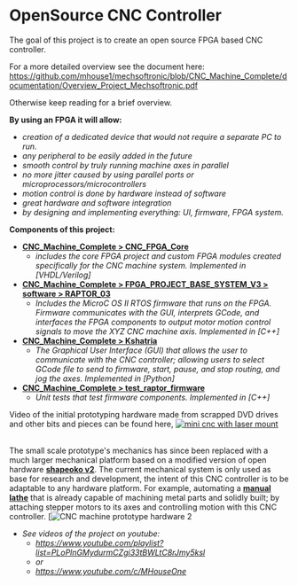 # OpenSource CNC Controller
The goal of this project is to create an open source FPGA based CNC controller. 

For a more detailed overview see the document here:
https://github.com/mhouse1/mechsoftronic/blob/CNC_Machine_Complete/documentation/Overview_Project_Mechsoftronic.pdf

Otherwise keep reading for a brief overview.

**By using an FPGA it will allow:**
 * *creation of a dedicated device that would not require a separate PC to run.*
 * *any peripheral to be easily added in the future*
 * *smooth control by truly running machine axes in parallel*
  * *no more jitter caused by using parallel ports or microprocessors/microcontrollers*
  * *motion control is done by hardware instead of software*
 * *great hardware and software integration*
  * *by designing and implementing everything: UI, firmware, FPGA system.*

**Components of this project:**
  * [**CNC_Machine_Complete > CNC_FPGA_Core**](https://github.com/mhouse1/mechsoftronic/tree/CNC_Machine_Complete/CNC_FPGA_Core)
    * *includes the core FPGA project and custom FPGA modules created specifically for the CNC machine
    system. Implemented in [VHDL/Verilog]*
  * [**CNC_Machine_Complete > FPGA_PROJECT_BASE_SYSTEM_V3 > software > RAPTOR_03**](https://github.com/mhouse1/mechsoftronic/tree/CNC_Machine_Complete/FPGA_PROJECT_BASE_SYSTEM_V3/software/RAPTOR_03)
    * *Includes the MicroC OS II RTOS firmware that runs on the FPGA. Firmware communicates with the GUI, 
    interprets GCode, and interfaces the FPGA components to output motor motion control signals to move the 
    XYZ CNC machine axis. Implemented in [C++]*
  * [**CNC_Machine_Complete > Kshatria**](https://github.com/mhouse1/mechsoftronic/tree/CNC_Machine_Complete/Kshatria)
    * *The Graphical User Interface (GUI) that allows the user to communicate with the CNC controller; 
    allowing users to select GCode file to send to firmware, start, pause, and stop routing, and jog the axes. Implemented in [Python]*
  * [**CNC_Machine_Complete > test_raptor_firmware**](https://github.com/mhouse1/mechsoftronic/tree/CNC_Machine_Complete/test_raptor_firmware/test_firmware/src)
    * *Unit tests that test firmware components. Implemented in [C++]*


Video of the initial prototyping hardware made from scrapped DVD drives and other bits and pieces can be found here,
[![mini cnc with laser mount](https://raw.githubusercontent.com/mhouse1/mechsoftronic/GUI_and_FW_Test/Kshatria/R_and_D/prototyping_hardware.png)](https://www.youtube.com/watch?v=V51caXYTmaI)

<br>The small scale prototype's mechanics has since been replaced with a much larger mechanical platform based on a modified version of open hardware [**shapeoko v2**](https://github.com/shapeoko/Shapeoko_2).  The current mechanical system is only used as base for research and development, the intent of this CNC controller is to be adaptable to any hardware platform. For example, automating a [**manual lathe**](http://boltontool.com/combo-metal-lathe?search=BT500&gclid=Cj0KEQjwtaexBRCohZOAoOPL88oBEiQAr96eSE5P3HDibwYfC8uQpNoYUpIdWi2ZldI9dd1TcRwmJnsaAqJ98P8HAQ) that is already capable of machining metal parts and solidly built; by attaching stepper motors to its axes and controlling motion with this CNC controller.
[![CNC machine prototype hardware 2](https://raw.githubusercontent.com/mhouse1/mechsoftronic/GUI_and_FW_Test/Kshatria/R_and_D/prototyping_hardware_v2.png)

* *See videos of the project on youtube:*
  * *https://www.youtube.com/playlist?list=PLoPlnGMydurmCZgi33tBWLtC8rJmy5ksl* 
  * *or* 
  * *https://www.youtube.com/c/MHouseOne*

